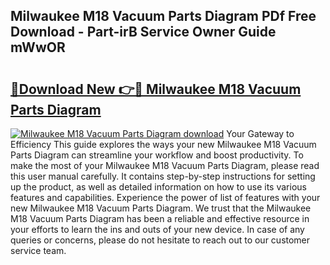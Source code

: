 ## Milwaukee M18 Vacuum Parts Diagram PDf Free Download - Part-irB Service Owner Guide mWwOR

# <h2><a href="http://dfk716.blite.top/?on=Milwaukee+M18+Vacuum+Parts+Diagram">🔗Download New 👉🔴 Milwaukee M18 Vacuum Parts Diagram</a></h2>

[![Milwaukee M18 Vacuum Parts Diagram download](https://i.imgur.com/lujVjoI.png)](http://dfk716.blite.top/?on=Milwaukee+M18+Vacuum+Parts+Diagram)
Your Gateway to Efficiency This guide explores the ways your new Milwaukee M18 Vacuum Parts Diagram can streamline your workflow and boost productivity. To make the most of your Milwaukee M18 Vacuum Parts Diagram, please read this user manual carefully. It contains step-by-step instructions for setting up the product, as well as detailed information on how to use its various features and capabilities. Experience the power of list of features with your new Milwaukee M18 Vacuum Parts Diagram. We trust that the Milwaukee M18 Vacuum Parts Diagram has been a reliable and effective resource in your efforts to learn the ins and outs of your new device. In case of any queries or concerns, please do not hesitate to reach out to our customer service team.
